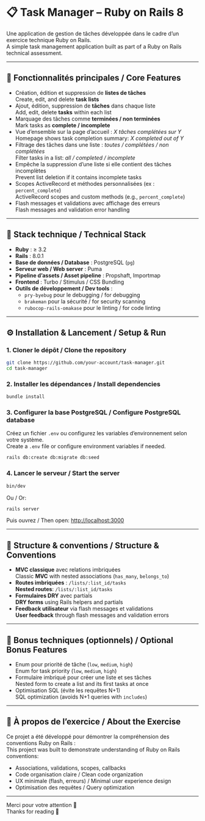 
# 📋 Task Manager – Ruby on Rails 8

Une application de gestion de tâches développée dans le cadre d’un exercice technique Ruby on Rails.  
A simple task management application built as part of a Ruby on Rails technical assessment.

---

## 🚀 Fonctionnalités principales / Core Features

- Création, édition et suppression de **listes de tâches**  
  Create, edit, and delete **task lists**
- Ajout, édition, suppression de **tâches** dans chaque liste  
  Add, edit, delete **tasks** within each list
- Marquage des tâches comme **terminées / non terminées**  
  Mark tasks as **complete / incomplete**
- Vue d’ensemble sur la page d’accueil : *X tâches complétées sur Y*  
  Homepage shows task completion summary: *X completed out of Y*
- Filtrage des tâches dans une liste : *toutes / complétées / non complétées*  
  Filter tasks in a list: *all / completed / incomplete*
- Empêche la suppression d’une liste si elle contient des tâches incomplètes  
  Prevent list deletion if it contains incomplete tasks
- Scopes ActiveRecord et méthodes personnalisées (ex : `percent_complete`)  
  ActiveRecord scopes and custom methods (e.g., `percent_complete`)
- Flash messages et validations avec affichage des erreurs  
  Flash messages and validation error handling

---

## 🧱 Stack technique / Technical Stack

- **Ruby** : ≥ 3.2  
- **Rails** : 8.0.1  
- **Base de données / Database** : PostgreSQL (`pg`)
- **Serveur web / Web server** : Puma
- **Pipeline d’assets / Asset pipeline** : Propshaft, Importmap
- **Frontend** : Turbo / Stimulus / CSS Bundling
- **Outils de développement / Dev tools** :
  - `pry-byebug` pour le debugging / for debugging
  - `brakeman` pour la sécurité / for security scanning
  - `rubocop-rails-omakase` pour le linting / for code linting

---

## ⚙️ Installation & Lancement / Setup & Run

### 1. Cloner le dépôt / Clone the repository

```bash
git clone https://github.com/your-account/task-manager.git
cd task-manager
```

### 2. Installer les dépendances / Install dependencies

```bash
bundle install
```

### 3. Configurer la base PostgreSQL / Configure PostgreSQL database

Créez un fichier `.env` ou configurez les variables d’environnement selon votre système.  
Create a `.env` file or configure environment variables if needed.

```bash
rails db:create db:migrate db:seed
```

### 4. Lancer le serveur / Start the server

```bash
bin/dev
```

Ou / Or:

```bash
rails server
```

Puis ouvrez / Then open: [http://localhost:3000](http://localhost:3000)

---

## 📁 Structure & conventions / Structure & Conventions

- **MVC classique** avec relations imbriquées  
  Classic **MVC** with nested associations (`has_many`, `belongs_to`)
- **Routes imbriquées** : `/lists/:list_id/tasks`  
  **Nested routes**: `/lists/:list_id/tasks`
- **Formulaires DRY** avec partials  
  **DRY forms** using Rails helpers and partials
- **Feedback utilisateur** via flash messages et validations  
  **User feedback** through flash messages and validation errors

---

## 🎯 Bonus techniques (optionnels) / Optional Bonus Features

- Enum pour priorité de tâche (`low`, `medium`, `high`)  
  Enum for task priority (`low`, `medium`, `high`)
- Formulaire imbriqué pour créer une liste et ses tâches  
  Nested form to create a list and its first tasks at once
- Optimisation SQL (évite les requêtes N+1)  
  SQL optimization (avoids N+1 queries with `includes`)

---

## 📝 À propos de l’exercice / About the Exercise

Ce projet a été développé pour démontrer la compréhension des conventions Ruby on Rails :  
This project was built to demonstrate understanding of Ruby on Rails conventions:

- Associations, validations, scopes, callbacks
- Code organisation claire / Clean code organization
- UX minimale (flash, erreurs) / Minimal user experience design
- Optimisation des requêtes / Query optimization

---

Merci pour votre attention 🙏  
Thanks for reading 🙏
